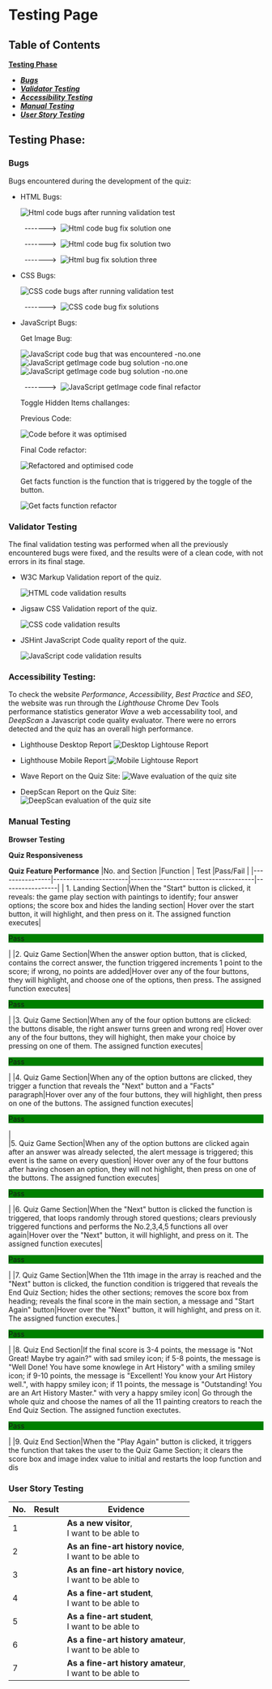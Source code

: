 # Testing Page
## Table of Contents
 [**Testing Phase**](#testing-phase)
  * [***Bugs***](#bugs)
  * [***Validator Testing***](#validator-testing)
  * [***Accessibility Testing***](#accessibility-testing)
  * [***Manual Testing***](#manual-testing)
  * [***User Story Testing***](#user-story-testing)

## **Testing Phase:**
### **Bugs**
Bugs encountered during the development of the quiz:

  - HTML Bugs:

    ![Html code bugs after running validation test](docs/testing-screenshots/html_midcheck_error.jpg)

    &nbsp;&nbsp;------->&nbsp;&nbsp;![Html code bug fix solution one](docs/testing-screenshots/html_error_fix2.jpg)

    &nbsp;&nbsp;------->&nbsp;&nbsp;![Html code bug fix solution two](docs/testing-screenshots/html_error_fix.jpg)

    &nbsp;&nbsp;------->&nbsp;&nbsp;![Html bug fix solution three](docs/testing-screenshots/html_error_fix3.jpg)

  - CSS Bugs:

    ![CSS code bugs after running validation test](docs/testing-screenshots/css_midcheck_errors.jpg)

    &nbsp;&nbsp;------->&nbsp;&nbsp;![CSS code bug fix solutions](docs/testing-screenshots/css_error_fix.jpg)

  - JavaScript Bugs:
    
    Get Image Bug:

    ![JavaScript code bug that was encountered -no.one](docs/testing-screenshots/javascript_error_one.jpg)
    ![JavaScript getImage code bug solution -no.one](docs/testing-screenshots/js_get_image_error.jpg)
    ![JavaScript getImage code bug solution -no.one](docs/testing-screenshots/js_geimage_error.jpg)

    &nbsp;&nbsp;------->&nbsp;&nbsp;![JavaScript getImage code final refactor](docs/testing-screenshots/js_getimage_fix.jpg)

    Toggle Hidden Items challanges:

     Previous Code:

      ![Code before it was optimised](docs/testing-screenshots/js_toggleerror_fix1.jpg)

     Final Code refactor:

      ![Refactored and optimised code](docs/testing-screenshots/js_toggle_fix.jpg)

     Get facts function is the function that is triggered by the toggle of the button.

      ![Get facts function refactor](docs/testing-screenshots/js_getfact_refactor.jpg)

### **Validator Testing**
  The final validation testing was performed when all the previously encountered bugs were fixed, and the results were of a clean code, with not errors in its final stage.

  - W3C Markup Validation report of the quiz.

    ![HTML code validation results](docs/testing-screenshots/html_final_validation.jpg)

  - Jigsaw CSS Validation report of the quiz.

    ![CSS code validation results](docs/testing-screenshots/css_final_validation.jpg)

  - JSHint JavaScript Code quality report of the quiz.

    ![JavaScript code validation results](docs/testing-screenshots//jshint_final_scan.jpg)

### **Accessibility Testing:**
To check the website *Performance*, *Accessibility*, *Best Practice* and *SEO*, the website was run through the *Lighthouse* Chrome Dev Tools performance statistics generator *Wave* a web accessability tool, and *DeepScan* a Javascript code quality evaluator.
There were no errors detected and the quiz has an overall high performance.
 
 - Lighthouse Desktop Report
  ![Desktop Lightouse Report](docs/testing-screenshots/lighthouse_desktop.jpg)

 - Lighthouse Mobile Report
  ![Mobile Lightouse Report](docs/testing-screenshots/lighthouse_mobile.jpg)

 - Wave Report on the Quiz Site:
  ![Wave evaluation of the quiz site](docs/testing-screenshots/wave_scan.jpg)

- DeepScan Report on the Quiz Site:
  ![DeepScan evaluation of the quiz site](docs/testing-screenshots/final_deepscan.jpg)
  
### **Manual Testing**
 **Browser Testing** 

 **Quiz Responsiveness** 
 
 **Quiz Feature Performance** 
|No. and Section |Function               | Test                                 |Pass/Fail        |
|----------------|-----------------------|--------------------------------------|-----------------|
| 1. Landing Section|When the "Start" button is clicked, it reveals: the game play section with paintings to identify; four answer options; the score box and hides the landing section| Hover over the start button, it will highlight, and then press on it. The assigned function executes|<p style="background-color:green">Pass</p>|
|2. Quiz Game Section|When the answer option button, that is clicked, contains the correct answer, the function triggered increments 1 point to the score; if wrong, no points are added|Hover over any of the four buttons, they will highlight, and choose one of the options, then press. The assigned function executes|<p style="background-color:green">Pass</p>| 
|3. Quiz Game Section|When any of the four option buttons are clicked: the buttons disable, the right answer turns green and wrong red| Hover over any of the four buttons, they will highight, then make your choice by pressing on one of them. The assigned function executes|<p style="background-color:green">Pass</p>|
|4. Quiz Game Section|When any of the option buttons are clicked, they trigger a function that reveals the "Next" button and a "Facts" paragraph|Hover over any of the four buttons, they will highlight, then press on one of the buttons. The assigned function executes|<p style="background-color:green">Pass</p>|  
|5. Quiz Game Section|When any of the option buttons are clicked again after an answer was already selected, the alert message is triggered; this event is the same on every question| Hover over any of the four buttons after having chosen an option, they will not highlight, then press on one of the buttons. The assigned function executes|<p style="background-color:green">Pass</p>|
|6. Quiz Game Section|When the "Next" button is clicked the function is triggered, that loops randomly through stored questions; clears previously triggered functions and performs the No.2,3,4,5 functions all over again|Hover over the "Next" button, it will highlight, and press on it. The assigned function executes|<p style="background-color:green">Pass</p>|
|7. Quiz Game Section|When the 11th image in the array is reached and the "Next" button is clicked, the function condition is triggered that reveals the End Quiz Section; hides the other sections; removes the score box from heading; reveals the final score in the main section, a message and "Start Again" button|Hover over the "Next" button, it will highlight, and press on it. The assigned function executes.|<p style="background-color:green">Pass</p>|
|8. Quiz End Section|If the final score is 3-4 points, the message is "Not Great! Maybe try again?" with sad smiley icon; if 5-8 points, the message is "Well Done! You have some knowlege in Art History" with a smiling smiley icon; if 9-10 points, the message is "Excellent! You know your Art History well.", with happy smiley icon; if 11 points, the message is "Outstanding! You are an Art History Master." with very a happy smiley icon| Go through the whole quiz and choose the names of all the 11 painting creators to reach the End Quiz Section. The assigned function exectutes.<p style="background-color:green">Pass</p>|
|9. Quiz End Section|When the "Play Again" button is clicked, it triggers the function that takes the user to the Quiz Game Section; it clears the score box and image index value to initial and restarts the loop function and dis





### **User Story Testing**
|No.|Result|Evidence                                                             |
|---|------|---------------------------------------------------------------------|
|1  |      |**As a new visitor**, <br> I want to be able to                      |
|2  |      |**As an fine-art history novice**, <br> I want to be able to         |
|3  |      |**As an fine-art history novice**, <br> I want to be able to         |
|4  |      |**As a fine-art student**, <br> I want to be able to                 |
|5  |      |**As a fine-art student**, <br> I want to be able to                 |
|6  |      |**As a fine-art history amateur**, <br> I want to be able to         |
|7  |      |**As a fine-art history amateur**, <br> I want to be able to         |
